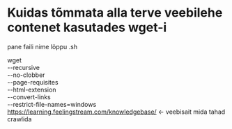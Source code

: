 # Kuidas tõmmata alla terve veebilehe contenet kasutades wget-i
pane faili nime lõppu .sh

wget \
     --recursive \
     --no-clobber \
     --page-requisites \
     --html-extension \
     --convert-links \
     --restrict-file-names=windows \
     https://learning.feelingstream.com/knowledgebase/ <- veebisait mida tahad crawlida

